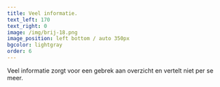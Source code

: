 ```yaml
---
title: Veel informatie.
text_left: 170
text_right: 0
image: /img/brij-18.png
image_position: left bottom / auto 350px
bgcolor: lightgray
order: 6
---
```


Veel informatie zorgt voor een gebrek aan overzicht en vertelt niet per se meer.&nbsp;